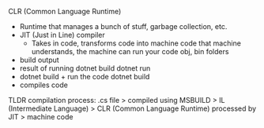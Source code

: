 CLR (Common Language Runtime)
- Runtime that manages a bunch of stuff, garbage collection, etc.
- JIT (Just in Line) compiler
    - Takes in code, transforms code into machine code that machine understands, the machine can run your code
obj, bin folders
- build output
- result of running dotnet build
dotnet run
- dotnet build + run the code
dotnet build
- compiles code

TLDR compilation process:
.cs file > compiled using MSBUILD > IL (Intermediate Language) > CLR (Common Language Runtime) processed by JIT >
machine code